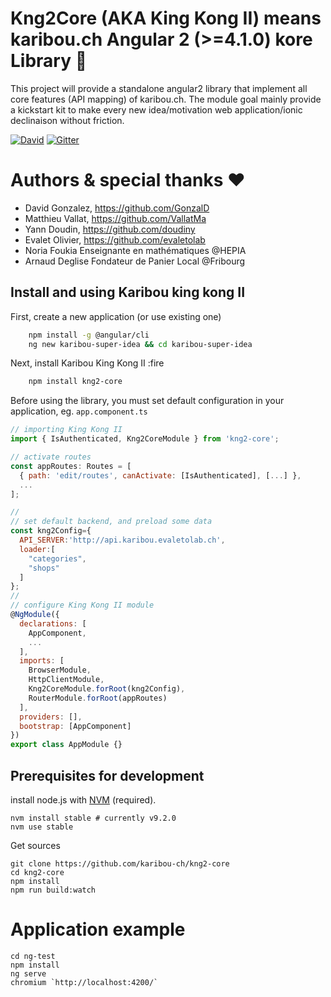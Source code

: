 # Kng2Core (AKA King Kong II) means karibou.ch Angular 2 (>=4.1.0) kore Library :rocket:
This project will provide a standalone angular2 library that implement all core features (API mapping) of karibou.ch. 
The module goal mainly provide a kickstart kit to make every new idea/motivation web application/ionic declinaison without friction.

[![David](https://img.shields.io/david/karibou-ch/kng2-core.svg?style=flat)](https://david-dm.org/karibou-ch/kng2-core)
[![Gitter](https://badges.gitter.im/karibou-ch/kng2-core.svg)](https://gitter.im/karibou-ch/kng2-core?utm_source=badge&utm_medium=badge&utm_campaign=pr-badge)

# Authors & special thanks :heart:

- David Gonzalez, https://github.com/GonzalD
- Matthieu Vallat, https://github.com/VallatMa 
- Yann Doudin, https://github.com/doudiny 
- Evalet Olivier, https://github.com/evaletolab
- Noria Foukia Enseignante en mathématiques @HEPIA 
- Arnaud Deglise Fondateur de Panier Local @Fribourg

## Install and using Karibou king kong II 
First, create a new application (or use existing one)
```bash
    npm install -g @angular/cli
    ng new karibou-super-idea && cd karibou-super-idea
```
    
Next, install Karibou King Kong II :fire   
```bash
    npm install kng2-core
```

Before using the library, you must set default configuration in your application, eg. `app.component.ts` 
```javascript
// importing King Kong II
import { IsAuthenticated, Kng2CoreModule } from 'kng2-core';

// activate routes
const appRoutes: Routes = [
  { path: 'edit/routes', canActivate: [IsAuthenticated], [...] },
  ...
];

//
// set default backend, and preload some data
const kng2Config={
  API_SERVER:'http://api.karibou.evaletolab.ch',
  loader:[
    "categories",
    "shops"
  ]
};
//
// configure King Kong II module
@NgModule({
  declarations: [
    AppComponent,
    ...
  ],
  imports: [
    BrowserModule,
    HttpClientModule,
    Kng2CoreModule.forRoot(kng2Config),
    RouterModule.forRoot(appRoutes)
  ],
  providers: [],
  bootstrap: [AppComponent]
})
export class AppModule {}
```



## Prerequisites for development 
install node.js with [NVM](https://github.com/creationix/nvm) (required). 

    nvm install stable # currently v9.2.0
    nvm use stable

Get sources

    git clone https://github.com/karibou-ch/kng2-core
    cd kng2-core
    npm install
    npm run build:watch
    
# Application example
    cd ng-test
    npm install
    ng serve
    chromium `http://localhost:4200/`



